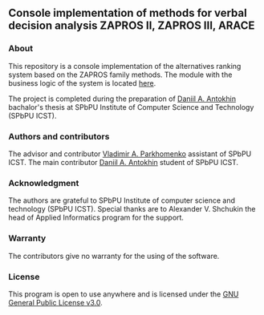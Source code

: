 ## Console implementation of methods for verbal decision analysis ZAPROS II, ZAPROS III, ARACE

### About

This repository is a console implementation of the alternatives ranking system based on the ZAPROS family methods. The module with the business logic of the system is located [here](https://github.com/ADanielGhost/vda-zapros).

The project is completed during the preparation of [Daniil A. Antokhin](https://github.com/ADanielGhost) bachalor's thesis at SPbPU Institute of Computer Science and Technology (SPbPU ICST).

### Authors and contributors

The advisor and contributor [Vladimir A. Parkhomenko](https://github.com/ParkhomenkoV) assistant of SPbPU ICST. The main contributor [Daniil A. Antokhin](https://github.com/ADanielGhost) student of SPbPU ICST.

### Acknowledgment

The authors are grateful to SPbPU Institute of computer science and technology (SPbPU ICST). Special thanks are to Alexander V. Shchukin the head of Applied Informatics program for the support.

### Warranty

The contributors give no warranty for the using of the software.

### License

This program is open to use anywhere and is licensed under the [GNU General Public License v3.0](./LICENSE).
